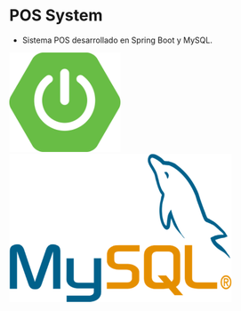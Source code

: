 # POS System

* Sistema POS desarrollado en Spring Boot y MySQL.

<img src="src/main/resources/static/images/spring-boot-logo.png" width=200/>
<img src="src/main/resources/static/images/mysql-logo.png" width=400/>

